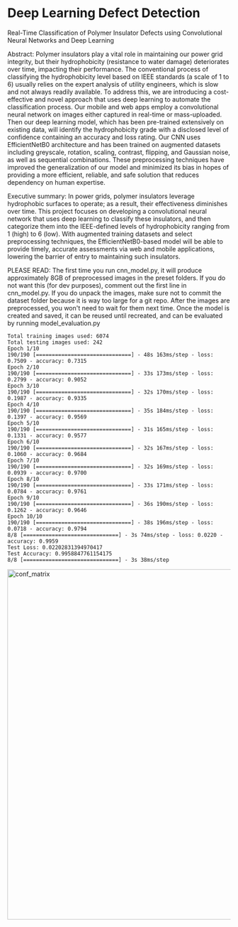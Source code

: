 # Deep Learning Defect Detection
Real-Time Classification of Polymer Insulator Defects using Convolutional Neural Networks and Deep Learning

Abstract:
Polymer insulators play a vital role in maintaining our power grid integrity, but their hydrophobicity (resistance to water damage) deteriorates over time, impacting their performance. The conventional process of classifying the hydrophobicity level based on IEEE standards (a scale of 1 to 6) usually relies on the expert analysis of utility engineers, which is slow and not always readily available. To address this, we are introducing a cost-effective and novel approach that uses deep learning to automate the classification process. Our mobile and web apps employ a convolutional neural network on images either captured in real-time or mass-uploaded. Then our deep learning model, which has been pre-trained extensively on existing data, will identify the hydrophobicity grade with a disclosed level of confidence containing an accuracy and loss rating. Our CNN uses EfficientNetB0 architecture and has been trained on augmented datasets including greyscale, rotation, scaling, contrast, flipping, and Gaussian noise, as well as sequential combinations. These preprocessing techniques have improved the generalization of our model and minimized its bias in hopes of providing a more efficient, reliable, and safe solution that reduces dependency on human expertise.

Executive summary:
In power grids, polymer insulators leverage hydrophobic surfaces to operate; as a result, their effectiveness diminishes over time. This project focuses on developing a convolutional neural network that uses deep learning to classify these insulators, and then categorize them into the IEEE-defined levels of hydrophobicity ranging from 1 (high) to 6 (low). With augmented training datasets and select preprocessing techniques, the EfficientNetB0-based model will be able to provide timely, accurate assessments via web and mobile applications, lowering the barrier of entry to maintaining such insulators.

PLEASE READ:
    The first time you run cnn_model.py, it will produce approximately 8GB of preprocessed images in the preset folders.
    If you do not want this (for dev purposes), comment out the first line in cnn_model.py.
    If you do unpack the images, make sure not to commit the dataset folder because it is way too large for a git repo.
    After the images are preprocessed, you won't need to wait for them next time.
    Once the model is created and saved, it can be reused until recreated, and can be evaluated by running model_evaluation.py

    Total training images used: 6074
    Total testing images used: 242
    Epoch 1/10
    190/190 [==============================] - 48s 163ms/step - loss: 0.7509 - accuracy: 0.7315
    Epoch 2/10
    190/190 [==============================] - 33s 173ms/step - loss: 0.2799 - accuracy: 0.9052
    Epoch 3/10
    190/190 [==============================] - 32s 170ms/step - loss: 0.1987 - accuracy: 0.9335
    Epoch 4/10
    190/190 [==============================] - 35s 184ms/step - loss: 0.1397 - accuracy: 0.9569
    Epoch 5/10
    190/190 [==============================] - 31s 165ms/step - loss: 0.1331 - accuracy: 0.9577
    Epoch 6/10
    190/190 [==============================] - 32s 167ms/step - loss: 0.1060 - accuracy: 0.9684
    Epoch 7/10
    190/190 [==============================] - 32s 169ms/step - loss: 0.0939 - accuracy: 0.9700
    Epoch 8/10
    190/190 [==============================] - 33s 171ms/step - loss: 0.0784 - accuracy: 0.9761
    Epoch 9/10
    190/190 [==============================] - 36s 190ms/step - loss: 0.1262 - accuracy: 0.9646
    Epoch 10/10
    190/190 [==============================] - 38s 196ms/step - loss: 0.0718 - accuracy: 0.9794
    8/8 [==============================] - 3s 74ms/step - loss: 0.0220 - accuracy: 0.9959
    Test Loss: 0.02202831394970417
    Test Accuracy: 0.9958847761154175
    8/8 [==============================] - 3s 38ms/step

<img width="789" alt="conf_matrix" src="https://github.com/DanielT504/deep-learning-defect-detection/assets/62156098/641edcf6-410e-4857-99da-f447fc7d5e40">
